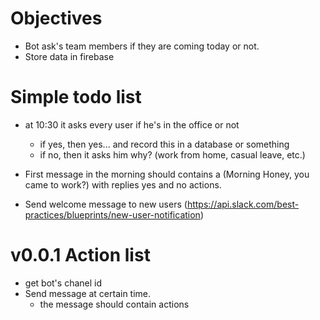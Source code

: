 # Objectives

* Bot ask's team members if they are coming today or not.
* Store data in firebase

# Simple todo list

* at 10:30 it asks every user if he's in the office or not

   * if yes, then yes... and record this in a database or something
   * if no, then it asks him why? (work from home, casual leave, etc.)

* First message in the morning should contains a (Morning Honey, you came to work?) with replies yes and no actions.

* Send welcome message to new users (https://api.slack.com/best-practices/blueprints/new-user-notification)

# v0.0.1 Action list

* get bot's chanel id
* Send message at certain time.
   * the message should contain actions
